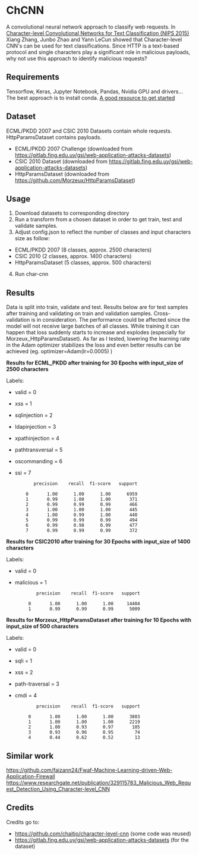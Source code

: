 # ChCNN
A convolutional neural network approach to classify web requests. 
In [Character-level Convolutional Networks for Text Classification (NIPS 2015)](http://arxiv.org/abs/1509.01626)  Xiang Zhang, Junbo Zhao and Yann LeCun showed that Character-level CNN's can be used for text classifications. Since HTTP is a text-based protocol and single characters play a significant role in malicious payloads, why not use  this approach to identify malicious requests? 


## Requirements
Tensorflow, Keras, Jupyter Notebook, Pandas, Nvidia GPU and drivers...
The best approach is to install conda. [A good resource to get started](https://medium.com/datadriveninvestor/install-tensorflow-gpu-to-use-nvidia-gpu-on-ubuntu-18-04-do-ai-71b0ce64ebc5)

## Dataset

ECML/PKDD 2007 and CSIC 2010 Datasets contain whole requests. HttpParamsDataset contains payloads. 

* ECML/PKDD 2007 Challenge (downloaded from https://gitlab.fing.edu.uy/gsi/web-application-attacks-datasets)
* CSIC 2010 Dataset (downloaded from https://gitlab.fing.edu.uy/gsi/web-application-attacks-datasets)
* HttpParamsDataset (downloaded from https://github.com/Morzeux/HttpParamsDataset)

## Usage
1. Download datasets to corresponding directory
2. Run a transform from a chosen dataset in order to get train, test and validate samples. 
3. Adjust config.json to reflect the number of classes and input characters size as follow:
  * ECML/PKDD 2007 (8 classes, approx. 2500 characters)
  * CSIC 2010 (2 classes, approx. 1400 characters)
  * HttpParamsDataset (5 classes, approx. 500 characters)
4. Run char-cnn


## Results

Data is split into train, validate and test. Results below are for test samples after training and validating on train and validation samples. Cross-validation is in consideration. The performance could be affected since the model will not receive large batches of all classes. While training it can happen that loss suddenly starts to increase and explodes (especially for Morzeux_HttpParamsDataset). As far as I tested, lowering the learning rate in the Adam optimizer stabilizes the loss and even better results can be achieved (eg. optimizer=Adam(lr=0.0005) )    


**Results for ECML_PKDD after training for 30 Epochs with input_size of 2500 characters**

Labels:

 * valid = 0
 * xss =  1
 * sqlinjection = 2
 * ldapinjection  = 3
 * xpathinjection  = 4
 * pathtransversal = 5
 * oscommanding  = 6
 * ssi = 7

              precision    recall  f1-score   support

           0       1.00      1.00      1.00      6959
           1       0.99      1.00      1.00       371
           2       0.99      0.99      0.99       466
           3       1.00      1.00      1.00       445
           4       1.00      0.99      1.00       440
           5       0.99      0.99      0.99       494
           6       0.99      0.98      0.99       477
           7       0.99      0.99      0.99       372

**Results for CSIC2010 after training for 30 Epochs with input_size of 1400 characters**

Labels:

* valid = 0
* malicious = 1

              precision    recall  f1-score   support

           0       1.00      1.00      1.00     14404
           1       0.99      0.99      0.99      5009

**Results for Morzeux_HttpParamsDataset  after training for 10 Epochs with input_size of 500 characters**

Labels:

* valid = 0
* sqli  = 1
* xss   = 2
* path-traversal = 3
* cmdi = 4

              precision    recall  f1-score   support

           0       1.00      1.00      1.00      3803
           1       1.00      1.00      1.00      2219
           2       1.00      0.93      0.97       105
           3       0.93      0.96      0.95        74
           4       0.44      0.62      0.52        13

## Similar work
https://github.com/faizann24/Fwaf-Machine-Learning-driven-Web-Application-Firewall
https://www.researchgate.net/publication/329115783_Malicious_Web_Request_Detection_Using_Character-level_CNN

## Credits
Credits go to:
* https://github.com/chaitjo/character-level-cnn (some code was reused) 
* https://gitlab.fing.edu.uy/gsi/web-application-attacks-datasets (for the dataset)

